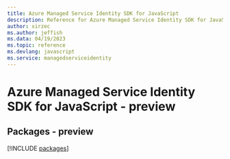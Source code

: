 ```yaml
---
title: Azure Managed Service Identity SDK for JavaScript
description: Reference for Azure Managed Service Identity SDK for JavaScript
author: xirzec
ms.author: jeffish
ms.data: 04/19/2023
ms.topic: reference
ms.devlang: javascript
ms.service: managedserviceidentity
---
```

# Azure Managed Service Identity SDK for JavaScript - preview
## Packages - preview
[!INCLUDE [packages](managed-service-identity-index.md)]
